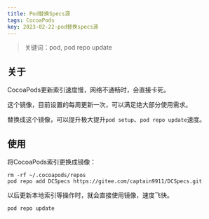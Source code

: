 ```yaml
---
title: Pod替换Specs源
tags: CocoaPods
key: 2023-02-22-pod替换specs源
---
```

> 关键词：pod, pod repo update

## 关于

CocoaPods更新索引速度慢，网络不通畅时，会直接卡死。

这个镜像，目前设置的每周更新一次，可以满足绝大部分使用需求。

替换成这个镜像，可以提升极大提升`pod setup`、`pod repo update`速度。

## 使用

将CocoaPods索引更换成镜像：

```
rm -rf ~/.cocoapods/repos
pod repo add DCSpecs https://gitee.com/captain9911/DCSpecs.git
```

以后更新本地索引等操作时，就会直接使用镜像，速度飞快。

```
pod repo update
```

